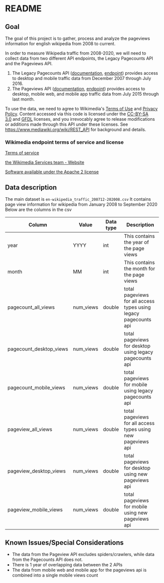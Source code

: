 # README

## Goal
The goal of this project is to gather, process and analyze the pageviews information for english wikipedia from 2008 to current.

In order to measure Wikipedia traffic from 2008-2020, we will need to collect data from two different API endpoints, the Legacy Pagecounts API and the Pageviews API.

1. The Legacy Pagecounts API ([documentation](https://wikitech.wikimedia.org/wiki/Analytics/AQS/Legacy_Pagecounts), [endpoint](https://wikimedia.org/api/rest_v1/#!/Pagecounts_data_(legacy)/get_metrics_legacy_pagecounts_aggregate_project_access_site_granularity_start_end )) provides access to desktop and mobile traffic data from December 2007 through July 2016.
2. The Pageviews API ([documentation](https://wikitech.wikimedia.org/wiki/Analytics/AQS/Pageviews), [endpoint](https://wikimedia.org/api/rest_v1/#!/Pageviews_data/get_metrics_pageviews_aggregate_project_access_agent_granularity_start_end)) provides access to desktop, mobile web, and mobile app traffic data from July 2015 through last month.


To use the data, we need to agree to Wikimedia's [Terms of Use](https://wikimediafoundation.org/wiki/Terms_of_Use) and [Privacy Policy](https://wikimediafoundation.org/wiki/Privacy_policy). 
Content accessed via this code is licensed under the [CC-BY-SA 3.0](https://creativecommons.org/licenses/by-sa/3.0/) and [GFDL](https://www.gnu.org/copyleft/fdl.html) licenses, and you irrevocably agree to release modifications or additions made through this API under these licenses. See https://www.mediawiki.org/wiki/REST_API for background and details.

### Wikimedia endpoint terms of service and license

[Terms of service](https://wikimediafoundation.org/wiki/Terms_of_Use)

[the Wikimedia Services team - Website](http://mediawiki.org/wiki/REST_API)

[Software available under the Apache 2 license](http://www.apache.org/licenses/LICENSE-2.0)

## Data description

The main dataset is `en-wikipedia_traffic_200712-202008.csv`
It contains page view information for wikipedia from January 2008 to September 2020
Below are the columns in the csv

| **Column**              | **Value** | **Data type** | **Description**                                                  |
| ----------------------- | --------- | ---------     | ---------------------------------------------------------------- |
| year                    | YYYY      | int           | This contains the year of the page views                         |
| month                   | MM        | int           | This contains the month for the page views                       |
| pagecount_all_views     | num_views | double        | total pageviews for all access types using legacy pagecounts api |
| pagecount_desktop_views | num_views | double        | total pageviews for desktop using legacy pagecounts api          |
| pagecount_mobile_views  | num_views | double        | total pageviews for mobile using legacy pagecounts api           |
| pageview_all_views      | num_views | double        | total pageviews for all access types using new pageviews api     |
| pageview_desktop_views  | num_views | double        | total pageviews for desktop using new pageviews api              |
| pageview_mobile_views   | num_views | double        | total pageviews for mobile using new pageviews api               |


## Known Issues/Special Considerations

- The data from the Pageview API excludes spiders/crawlers, while data from the Pagecounts API does not.
- There is 1 year of overlapping data between the 2 APIs
- The data from mobile web and mobile app for the pageviews api is combined into a single mobile views count
